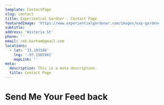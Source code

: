 ```yaml
---
template: ContactPage
slug: contact
title: Experiential Gardner - Contact Page
featuredImage: 'https://www.experientialgardener.com/images/exp-gardener-header-flattened.jpg'
subtitle: 
address: 'Wisteria St'
phone: ''
email: reb.barham@gmail.com
locations:
  - lat: '33.193346'
    lng: '-97.1585941'
    mapLink: ''
meta:
  description: This is a meta description.
  title: Contact Page
---
```


# Send Me Your Feed back


